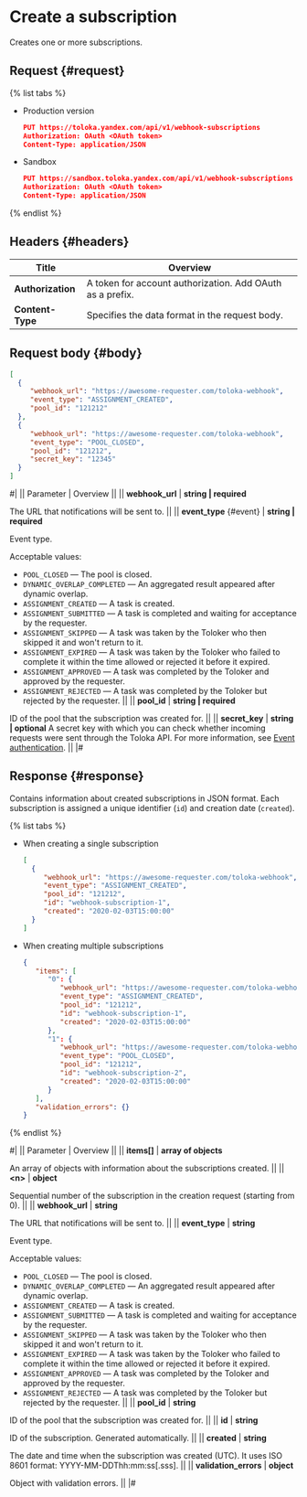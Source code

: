 # Create a subscription

Creates one or more subscriptions.

## Request {#request}

{% list tabs %}

- Production version

   ```json
   PUT https://toloka.yandex.com/api/v1/webhook-subscriptions
   Authorization: OAuth <OAuth token>
   Content-Type: application/JSON
   ```

- Sandbox

   ```json
   PUT https://sandbox.toloka.yandex.com/api/v1/webhook-subscriptions
   Authorization: OAuth <OAuth token>
   Content-Type: application/JSON
   ```

{% endlist %}

## Headers {#headers}

Title | Overview
----- | -----
**Authorization** | A token for account authorization. Add OAuth as a prefix.
**Content-Type** | Specifies the data format in the request body.


## Request body {#body}

```json
[
  {
     "webhook_url": "https://awesome-requester.com/toloka-webhook",
     "event_type": "ASSIGNMENT_CREATED",
     "pool_id": "121212"
  },
  {
     "webhook_url": "https://awesome-requester.com/toloka-webhook",
     "event_type": "POOL_CLOSED",
     "pool_id": "121212",
     "secret_key": "12345"
  }
]
```

#|
|| Parameter | Overview ||
|| **webhook_url** | **string \| required**

The URL that notifications will be sent to. ||
|| **event_type** {#event} | **string \| required**

Event type.

Acceptable values:

- `POOL_CLOSED` — The pool is closed.
- `DYNAMIC_OVERLAP_COMPLETED` — An aggregated result appeared after dynamic overlap.
- `ASSIGNMENT_CREATED` — A task is created.
- `ASSIGNMENT_SUBMITTED` — A task is completed and waiting for acceptance by the requester.
- `ASSIGNMENT_SKIPPED` — A task was taken by the Toloker who then skipped it and won't return to it.
- `ASSIGNMENT_EXPIRED` — A task was taken by the Toloker who failed to complete it within the time allowed or rejected it before it expired.
- `ASSIGNMENT_APPROVED` — A task was completed by the Toloker and approved by the requester.
- `ASSIGNMENT_REJECTED` — A task was completed by the Toloker but rejected by the requester. ||
|| **pool_id** | **string \| required**

ID of the pool that the subscription was created for. ||
|| **secret_key** | **string \| optional**
A secret key with which you can check whether incoming requests were sent through the Toloka API. For more information, see [Event authentication](authentication.md). ||
|#

## Response {#response}

Contains information about created subscriptions in JSON format. Each subscription is assigned a unique identifier (`id`) and creation date (`created`).

{% list tabs %}

- When creating a single subscription

   ```json
   [
     {
        "webhook_url": "https://awesome-requester.com/toloka-webhook",
        "event_type": "ASSIGNMENT_CREATED",
        "pool_id": "121212",
        "id": "webhook-subscription-1",
        "created": "2020-02-03T15:00:00"
     }
   ]
   ```

- When creating multiple subscriptions

   ```json
   {
      "items": [
         "0": {
            "webhook_url": "https://awesome-requester.com/toloka-webhook",
            "event_type": "ASSIGNMENT_CREATED",
            "pool_id": "121212",
            "id": "webhook-subscription-1",
            "created": "2020-02-03T15:00:00"
         },
         "1": {
            "webhook_url": "https://awesome-requester.com/toloka-webhook",
            "event_type": "POOL_CLOSED",
            "pool_id": "121212",
            "id": "webhook-subscription-2",
            "created": "2020-02-03T15:00:00"
         }
      ],
      "validation_errors": {}
   }
   ```
{% endlist %}

#|
|| Parameter | Overview ||
|| **items[]** | **array of objects**

An array of objects with information about the subscriptions created. ||
|| **\<n\>** | **object**

Sequential number of the subscription in the creation request (starting from 0). ||
|| **webhook_url** | **string**

The URL that notifications will be sent to. ||
|| **event_type** | **string**

Event type.

Acceptable values:

- `POOL_CLOSED` — The pool is closed.
- `DYNAMIC_OVERLAP_COMPLETED` — An aggregated result appeared after dynamic overlap.
- `ASSIGNMENT_CREATED` — A task is created.
- `ASSIGNMENT_SUBMITTED` — A task is completed and waiting for acceptance by the requester.
- `ASSIGNMENT_SKIPPED` — A task was taken by the Toloker who then skipped it and won't return to it.
- `ASSIGNMENT_EXPIRED` — A task was taken by the Toloker who failed to complete it within the time allowed or rejected it before it expired.
- `ASSIGNMENT_APPROVED` — A task was completed by the Toloker and approved by the requester.
- `ASSIGNMENT_REJECTED` — A task was completed by the Toloker but rejected by the requester. ||
|| **pool_id** | **string**

ID of the pool that the subscription was created for. ||
|| **id** | **string**

ID of the subscription. Generated automatically. ||
|| **created** | **string**

The date and time when the subscription was created (UTC). It uses ISO 8601 format: YYYY-MM-DDThh:mm:ss[.sss]. ||
|| **validation_errors** | **object**

Object with validation errors. ||
|#

